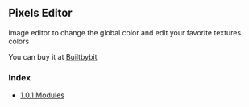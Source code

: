 ## Pixels Editor
Image editor to change the global color and edit your favorite textures colors

You can buy it at [Builtbybit](https://builtbybit.com/resources/pixels-editor-for-minecraft-items.53563/)

### Index
 - [1.0.1 Modules](https://github.com/danilppzz/Pixels-Editor/blob/main/MODULE.md)
